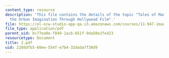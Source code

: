 ```yaml
---
content_type: resource
description: 'This file contains the details of the topic "Tales of Manhattan: Mapping
  the Urban Imagination Through Hollywood Film".'
file: https://ol-ocw-studio-app-qa.s3.amazonaws.com/courses/11-947-imaging-the-city-the-place-of-media-in-city-design-and-development-fall-1998/228ddfb560ee554fe7b432dada7f38d9_2.pdf
file_type: application/pdf
parent_uid: bc77ea0e-f849-1acb-651f-9da58e2fe423
resourcetype: Document
title: 2.pdf
uid: 228ddfb5-60ee-554f-e7b4-32dada7f38d9
---
```

